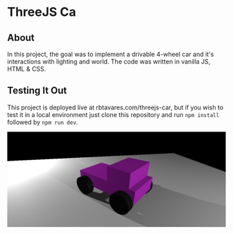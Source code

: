 # ThreeJS Ca

## About

In this project, the goal was to implement a drivable 4-wheel car and it's interactions with lighting and world. The code was written in vanilla JS, HTML & CSS.

## Testing It Out

This project is deployed live at rbtavares.com/threejs-car, but if you wish to test it in a local environment just clone this repository and run `npm install` followed by `npm run dev`.

![alt text](img/screenshot.png)
